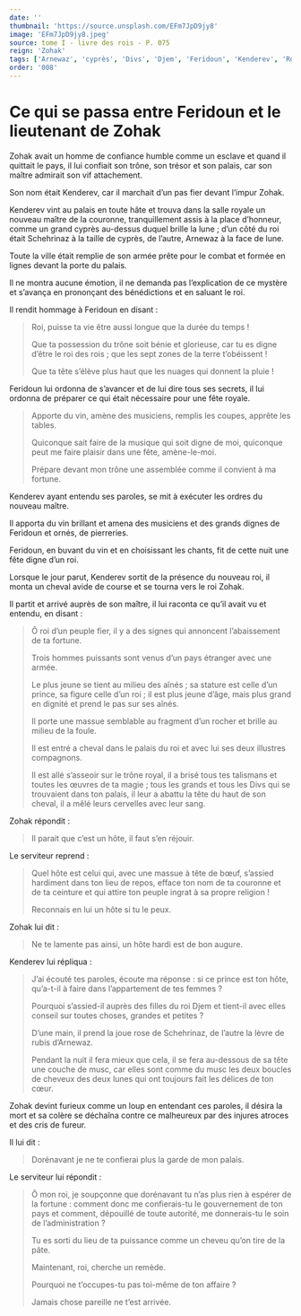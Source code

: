 ```yaml
---
date: ''
thumbnail: 'https://source.unsplash.com/EFm7JpD9jy8'
image: 'EFm7JpD9jy8.jpeg'
source: tome I - livre des rois - P. 075
reign: 'Zohak'
tags: ['Arnewaz', 'cyprès', 'Divs', 'Djem', 'Feridoun', 'Kenderev', 'Roi', 'Schehrinaz', 'Zohak']
order: '008'
---
```


# Ce qui se passa entre Feridoun et le lieutenant de Zohak

Zohak avait un homme de confiance humble comme un esclave et quand il quittait le pays, il lui confiait son trône, son trésor et son palais, car son maître admirait son vif attachement.

Son nom était Kenderev, car il marchait d’un pas fier devant l’impur Zohak.

Kenderev vint au palais en toute hâte et trouva dans la salle royale un nouveau maître de la couronne, tranquillement assis à la place d’honneur, comme un grand cyprès au-dessus duquel brille la lune ; d’un côté du roi était Schehrinaz à la taille de cyprès, de l’autre, Arnewaz à la face de lune.

Toute la ville était remplie de son armée prête pour le combat et formée en lignes devant la porte du palais.

Il ne montra aucune émotion, il ne demanda pas l’explication de ce mystère et s’avança en prononçant des bénédictions et en saluant le roi.

Il rendit hommage à Feridoun en disant :

> Roi, puisse ta vie être aussi longue que la durée du temps !
>
> Que ta possession du trône soit bénie et glorieuse, car tu es digne d’être le roi des rois ; que les sept zones de la terre t’obéissent !
>
> Que ta tête s’élève plus haut que les nuages qui donnent la pluie !

Feridoun lui ordonna de s’avancer et de lui dire tous ses secrets, il lui ordonna de préparer ce qui était nécessaire pour une fête royale.

> Apporte du vin, amène des musiciens, remplis les coupes, apprête les tables.
>
> Quiconque sait faire de la musique qui soit digne de moi, quiconque peut me faire plaisir dans une fête, amène-le-moi.
>
> Prépare devant mon trône une assemblée comme il convient à ma fortune.

Kenderev ayant entendu ses paroles, se mit à exécuter les ordres du nouveau maître.

Il apporta du vin brillant et amena des musiciens et des grands dignes de Feridoun et ornés, de pierreries.

Feridoun, en buvant du vin et en choisissant les chants, fit de cette nuit une fête digne d’un roi.

Lorsque le jour parut, Kenderev sortit de la présence du nouveau roi, il monta un cheval avide de course et se tourna vers le roi Zohak.

Il partit et arrivé auprès de son maître, il lui raconta ce qu’il avait vu et entendu, en disant :

> Ô roi d’un peuple fier, il y a des signes qui annoncent l’abaissement de ta fortune.
>
> Trois hommes puissants sont venus d’un pays étranger avec une armée.
>
> Le plus jeune se tient au milieu des aînés ; sa stature est celle d’un prince, sa figure celle d’un roi ; il est plus jeune d’âge, mais plus grand en dignité et prend le pas sur ses aînés.
>
> Il porte une massue semblable au fragment d’un rocher et brille au milieu de la foule.
>
> Il est entré a cheval dans le palais du roi et avec lui ses deux illustres compagnons.
>
> Il est allé s’asseoir sur le trône royal, il a brisé tous tes talismans et toutes les œuvres de ta magie ; tous les grands et tous les Divs qui se trouvaient dans ton palais, il leur a abattu la tête du haut de son cheval, il a mêlé leurs cervelles avec leur sang.

Zohak répondit :

> Il parait que c’est un hôte, il faut s’en réjouir.

Le serviteur reprend :

> Quel hôte est celui qui, avec une massue à tête de bœuf, s’assied hardiment dans ton lieu de repos, efface ton nom de ta couronne et de ta ceinture et qui attire ton peuple ingrat à sa propre religion !
>
> Reconnais en lui un hôte si tu le peux.

Zohak lui dit :

> Ne te lamente pas ainsi, un hôte hardi est de bon augure.

Kenderev lui répliqua :

> J’ai écouté tes paroles, écoute ma réponse : si ce prince est ton hôte, qu’a-t-il à faire dans l’appartement de tes femmes ?
>
> Pourquoi s’assied-il auprès des filles du roi Djem et tient-il avec elles conseil sur toutes choses, grandes et petites ?
>
> D’une main, il prend la joue rose de Schehrinaz, de l’autre la lèvre de rubis d’Arnewaz.
>
> Pendant la nuit il fera mieux que cela, il se fera au-dessous de sa tête une couche de musc, car elles sont comme du musc les deux boucles de cheveux des deux lunes qui ont toujours fait les délices de ton cœur.

Zohak devint furieux comme un loup en entendant ces paroles, il désira la mort et sa colère se déchaîna contre ce malheureux par des injures atroces et des cris de fureur.

Il lui dit :

> Dorénavant je ne te confierai plus la garde de mon palais.

Le serviteur lui répondit :

> Ô mon roi, je soupçonne que dorénavant tu n’as plus rien à espérer de la fortune : comment donc me confierais-tu le gouvernement de ton pays et comment, dépouillé de toute autorité, me donnerais-tu le soin de l’administration ?
>
> Tu es sorti du lieu de ta puissance comme un cheveu qu’on tire de la pâte.
>
> Maintenant, roi, cherche un remède.
>
> Pourquoi ne t’occupes-tu pas toi-même de ton affaire ?
>
> Jamais chose pareille ne t’est arrivée.
